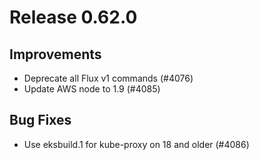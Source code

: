 # Release 0.62.0

## Improvements

- Deprecate all Flux v1 commands (#4076)
- Update AWS node to 1.9 (#4085)

## Bug Fixes

- Use eksbuild.1 for kube-proxy on 18 and older (#4086)
